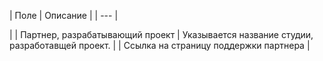 | Поле | Описание |
| --- |

|
| Партнер, разрабатывающий проект | Указывается название студии, разработавщей проект. |
| Ссылка на страницу поддержки партнера |